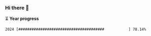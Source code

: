 ### Hi there :wave:

:hourglass_flowing_sand: **Year progress**

```txt
2024 [#######################################           ] 78.14%
```
